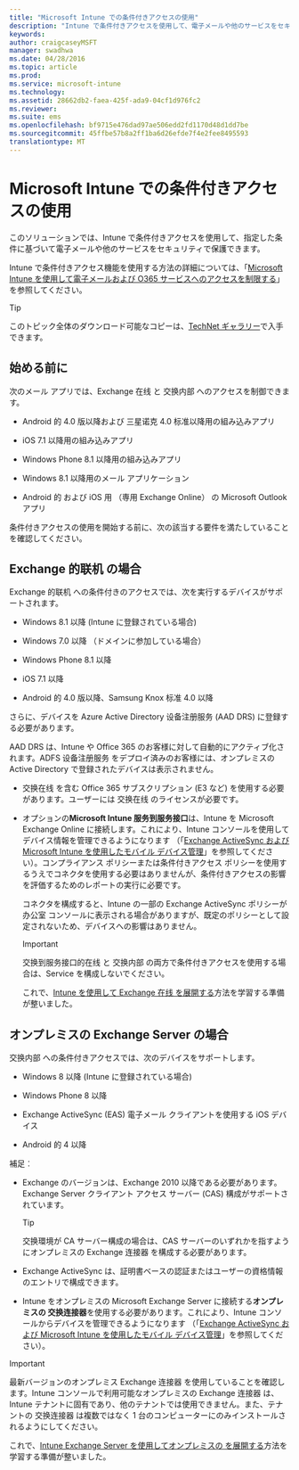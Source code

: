 ```yaml
---
title: "Microsoft Intune での条件付きアクセスの使用"
description: "Intune で条件付きアクセスを使用して、電子メールや他のサービスをセキュリティで保護します。"
keywords: 
author: craigcaseyMSFT
manager: swadhwa
ms.date: 04/28/2016
ms.topic: article
ms.prod: 
ms.service: microsoft-intune
ms.technology: 
ms.assetid: 28662db2-faea-425f-ada9-04cf1d976fc2
ms.reviewer: 
ms.suite: ems
ms.openlocfilehash: bf9715e476dad97ae506edd2fd1170d48d1dd7be
ms.sourcegitcommit: 45ffbe57b8a2ff1ba6d26efde7f4e2fee8495593
translationtype: MT
---
```

# <a name="microsoft-intune-"></a>Microsoft Intune での条件付きアクセスの使用
このソリューションでは、Intune で条件付きアクセスを使用して、指定した条件に基づいて電子メールや他のサービスをセキュリティで保護できます。

Intune で条件付きアクセス機能を使用する方法の詳細については、「[Microsoft Intune を使用して電子メールおよび O365 サービスへのアクセスを制限する](/intune/deploy-use/restrict-access-to-email-and-o365-services-with-microsoft-intune)」を参照してください。

> [!TIP]
> このトピック全体のダウンロード可能なコピーは、[TechNet ギャラリー](https://gallery.technet.microsoft.com/protect-company-data-and-8c5e08b4)で入手できます。

## <a name=""></a>始める前に
次のメール アプリでは、Exchange 在线 と 交换内部 へのアクセスを制御できます。

-   Android 的 4.0 版以降および 三星诺克 4.0 标准以降用の組み込みアプリ

-   iOS 7.1 以降用の組み込みアプリ

-   Windows Phone 8.1 以降用の組み込みアプリ

-   Windows 8.1 以降用のメール アプリケーション

-   Android 的 および iOS 用 （専用 Exchange Online） の Microsoft Outlook アプリ

条件付きアクセスの使用を開始する前に、次の該当する要件を満たしていることを確認してください。

## <a name="exchange-online-"></a>Exchange 的联机 の場合
Exchange 的联机 への条件付きのアクセスでは、次を実行するデバイスがサポートされます。

-   Windows 8.1 以降 (Intune に登録されている場合)

-   Windows 7.0 以降 （ドメインに参加している場合）

-   Windows Phone 8.1 以降

-   iOS 7.1 以降

-   Android 的 4.0 版以降、Samsung Knox 标准 4.0 以降

さらに、デバイスを Azure Active Directory 设备注册服务 (AAD DRS) に登録する必要があります。

AAD DRS は、Intune や Office 365 のお客様に対して自動的にアクティブ化されます。ADFS 设备注册服务 をデプロイ済みのお客様には、オンプレミスの Active Directory で登録されたデバイスは表示されません。

-   交换在线 を含む Office 365 サブスクリプション (E3 など) を使用する必要があります。ユーザーには 交换在线 のライセンスが必要です。

-   オプションの**Microsoft Intune 服务到服务接口**は、Intune を Microsoft Exchange Online に接続します。これにより、Intune コンソールを使用してデバイス情報を管理できるようになります （「[Exchange ActiveSync および Microsoft Intune を使用したモバイル デバイス管理](/intune/deploy-use/mobile-device-management-with-exchange-activesync-and-microsoft-intune)」を参照してください）。コンプライアンス ポリシーまたは条件付きアクセス ポリシーを使用するうえでコネクタを使用する必要はありませんが、条件付きアクセスの影響を評価するためのレポートの実行に必要です。

    コネクタを構成すると、Intune の一部の Exchange ActiveSync ポリシーが 办公室 コンソールに表示される場合がありますが、既定のポリシーとして設定されないため、デバイスへの影響はありません。

    > [!IMPORTANT]
    > 交换到服务接口的在线 と 交换内部 の両方で条件付きアクセスを使用する場合は、Service を構成しないでください。

    これで、[Intune を使用して Exchange 在线 を展開する](conditional-access-intune-exchange-online.md)方法を学習する準備が整いました。

## <a name="-exchange-server-"></a>オンプレミスの Exchange Server の場合
交换内部 への条件付きアクセスでは、次のデバイスをサポートします。

-   Windows 8 以降 (Intune に登録されている場合)

-   Windows Phone 8 以降

-   Exchange ActiveSync (EAS) 電子メール クライアントを使用する iOS デバイス

-   Android 的 4 以降

補足︰

-   Exchange のバージョンは、Exchange 2010 以降である必要があります。Exchange Server クライアント アクセス サーバー (CAS) 構成がサポートされています。

    > [!TIP]
    > 交换環境が CA サーバー構成の場合は、CAS サーバーのいずれかを指すようにオンプレミスの Exchange 连接器 を構成する必要があります。

-   Exchange ActiveSync は、証明書ベースの認証またはユーザーの資格情報のエントリで構成できます。

-   Intune をオンプレミスの Microsoft Exchange Server に接続する**オンプレミスの 交换连接器**を使用する必要があります。これにより、Intune コンソールからデバイスを管理できるようになります （「[Exchange ActiveSync および Microsoft Intune を使用したモバイル デバイス管理](/intune/deploy-use/mobile-device-management-with-exchange-activesync-and-microsoft-intune)」を参照してください）。

  > [!IMPORTANT]
> 最新バージョンのオンプレミス Exchange 连接器 を使用していることを確認します。Intune コンソールで利用可能なオンプレミスの Exchange 连接器 は、Intune テナントに固有であり、他のテナントでは使用できません。また、テナントの 交换连接器 は複数ではなく 1 台のコンピューターにのみインストールされるようにしてください。

  これで、[Intune Exchange Server を使用してオンプレミスの を展開する](conditional-access-intune-exchange.md)方法を学習する準備が整いました。
